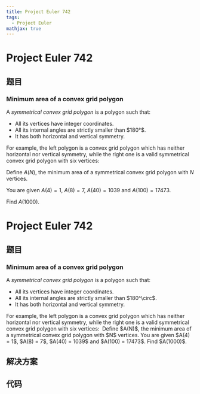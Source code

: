 ```yaml
---
title: Project Euler 742
tags:
  - Project Euler
mathjax: true
---
```

<escape><!-- more --></escape>
    
# Project Euler 742
## 题目
### Minimum area of a convex grid polygon

A <i>symmetrical convex grid polygon</i> is a polygon such that:
<ul><li>All its vertices have integer coordinates.</li>
<li>All its internal angles are strictly smaller than $180°$.</li>
<li>It has both horizontal and vertical symmetry.</li>
</ul>For example, the left polygon is a convex grid polygon which has neither horizontal nor vertical symmetry, while the right one is a valid symmetrical convex grid polygon with six vertices:
<div style="text-align:center;">
<img src="project/images/p742_hexagons.jpg" class="dark_img" alt="" /></div>

Define $A(N)$, the minimum area of a symmetrical convex grid polygon with $N$ vertices.

You are given $A(4) = 1$, $A(8) = 7$, $A(40) = 1039$ and $A(100) = 17473$.

Find $A(1000)$.


# Project Euler 742
## 题目
### Minimum area of a convex grid polygon

A <i>symmetrical convex grid polygon</i> is a polygon such that:
<ul>
<li>All its vertices have integer coordinates.</li>
<li>All its internal angles are strictly smaller than $180^\circ$.</li>
<li>It has both horizontal and vertical symmetry.</li>
</ul>
For example, the left polygon is a convex grid polygon which has neither horizontal nor vertical symmetry, while the right one is a valid symmetrical convex grid polygon with six vertices:
<img src="https://projecteuler.net/project/images/p742_hexagons.jpg" alt="">
Define $A(N)$, the minimum area of a symmetrical convex grid polygon with $N$ vertices.
You are given $A(4) = 1$, $A(8) = 7$, $A(40) = 1039$ and $A(100) = 17473$.
Find $A(1000)$.


## 解决方案


## 代码


